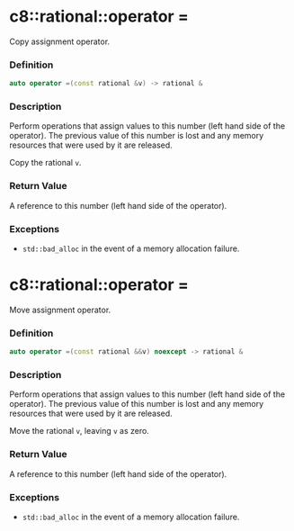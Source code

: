 # c8::rational::operator = #

Copy assignment operator.

### Definition ###

```cpp
auto operator =(const rational &v) -> rational &
```

### Description ###

Perform operations that assign values to this number (left hand side of the operator).  The previous value of this number is lost and any memory resources that were used by it are released.

Copy the rational `v`.

### Return Value ###

A reference to this number (left hand side of the operator).

### Exceptions ###

* `std::bad_alloc` in the event of a memory allocation failure.

# c8::rational::operator = #

Move assignment operator.

### Definition ###

```cpp
auto operator =(const rational &&v) noexcept -> rational &
```

### Description ###

Perform operations that assign values to this number (left hand side of the operator).  The previous value of this number is lost and any memory resources that were used by it are released.

Move the rational `v`, leaving `v` as zero.

### Return Value ###

A reference to this number (left hand side of the operator).

### Exceptions ###

* `std::bad_alloc` in the event of a memory allocation failure.

